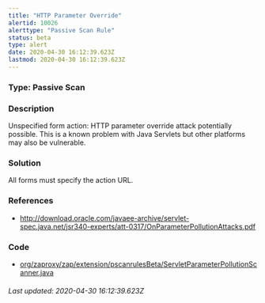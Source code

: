 ```yaml
---
title: "HTTP Parameter Override"
alertid: 10026
alerttype: "Passive Scan Rule"
status: beta
type: alert
date: 2020-04-30 16:12:39.623Z
lastmod: 2020-04-30 16:12:39.623Z
---
```

### Type: Passive Scan

### Description
Unspecified form action: HTTP parameter override attack potentially possible. This is a known problem with Java Servlets but other platforms may also be vulnerable.

### Solution

All forms must specify the action URL.

### References

* http://download.oracle.com/javaee-archive/servlet-spec.java.net/jsr340-experts/att-0317/OnParameterPollutionAttacks.pdf

### Code

 * [org/zaproxy/zap/extension/pscanrulesBeta/ServletParameterPollutionScanner.java](https://github.com/zaproxy/zap-extensions/blob/master/addOns/pscanrulesBeta/src/main/java/org/zaproxy/zap/extension/pscanrulesBeta/ServletParameterPollutionScanner.java)

###### Last updated: 2020-04-30 16:12:39.623Z
